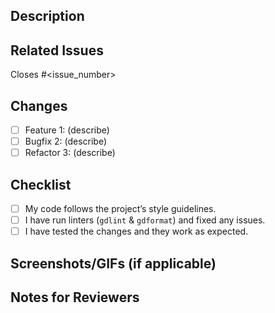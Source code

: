 ## Description
<!-- Clearly describe what your PR does, including motivation and context. -->

## Related Issues
<!-- If this PR fixes a bug or is related to an existing issue, link it here. -->
Closes #<issue_number>

## Changes
<!-- Provide a concise list of changes made in this PR. -->
- [ ] Feature 1: (describe)
- [ ] Bugfix 2: (describe)
- [ ] Refactor 3: (describe)

## Checklist
- [ ] My code follows the project’s style guidelines.
- [ ] I have run linters (`gdlint` & `gdformat`) and fixed any issues.
- [ ] I have tested the changes and they work as expected.

## Screenshots/GIFs (if applicable)
<!-- Attach any screenshots or recordings to show UI changes or gameplay updates. -->

## Notes for Reviewers
<!-- Provide any additional notes for reviewers, such as areas needing extra attention. -->

